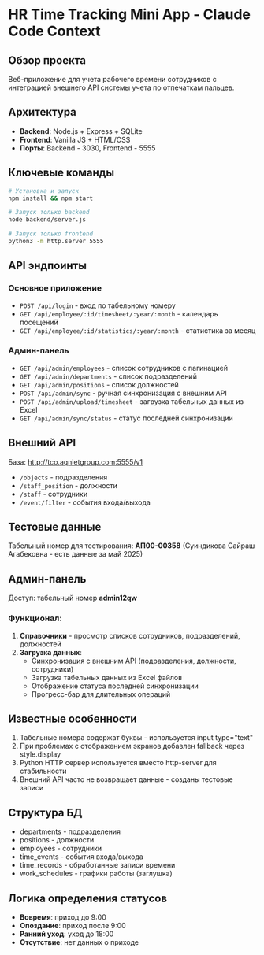 # HR Time Tracking Mini App - Claude Code Context

## Обзор проекта
Веб-приложение для учета рабочего времени сотрудников с интеграцией внешнего API системы учета по отпечаткам пальцев.

## Архитектура
- **Backend**: Node.js + Express + SQLite
- **Frontend**: Vanilla JS + HTML/CSS
- **Порты**: Backend - 3030, Frontend - 5555

## Ключевые команды
```bash
# Установка и запуск
npm install && npm start

# Запуск только backend
node backend/server.js

# Запуск только frontend
python3 -m http.server 5555
```

## API эндпоинты

### Основное приложение
- `POST /api/login` - вход по табельному номеру
- `GET /api/employee/:id/timesheet/:year/:month` - календарь посещений
- `GET /api/employee/:id/statistics/:year/:month` - статистика за месяц

### Админ-панель
- `GET /api/admin/employees` - список сотрудников с пагинацией
- `GET /api/admin/departments` - список подразделений
- `GET /api/admin/positions` - список должностей
- `POST /api/admin/sync` - ручная синхронизация с внешним API
- `POST /api/admin/upload/timesheet` - загрузка табельных данных из Excel
- `GET /api/admin/sync/status` - статус последней синхронизации

## Внешний API
База: http://tco.aqnietgroup.com:5555/v1
- `/objects` - подразделения
- `/staff_position` - должности  
- `/staff` - сотрудники
- `/event/filter` - события входа/выхода

## Тестовые данные
Табельный номер для тестирования: **АП00-00358**
(Суиндикова Сайраш Агабековна - есть данные за май 2025)

## Админ-панель
Доступ: табельный номер **admin12qw**

### Функционал:
1. **Справочники** - просмотр списков сотрудников, подразделений, должностей
2. **Загрузка данных**:
   - Синхронизация с внешним API (подразделения, должности, сотрудники)
   - Загрузка табельных данных из Excel файлов
   - Отображение статуса последней синхронизации
   - Прогресс-бар для длительных операций

## Известные особенности
1. Табельные номера содержат буквы - используется input type="text"
2. При проблемах с отображением экранов добавлен fallback через style.display
3. Python HTTP сервер используется вместо http-server для стабильности
4. Внешний API часто не возвращает данные - созданы тестовые записи

## Структура БД
- departments - подразделения
- positions - должности
- employees - сотрудники  
- time_events - события входа/выхода
- time_records - обработанные записи времени
- work_schedules - графики работы (заглушка)

## Логика определения статусов
- **Вовремя**: приход до 9:00
- **Опоздание**: приход после 9:00
- **Ранний уход**: уход до 18:00
- **Отсутствие**: нет данных о приходе